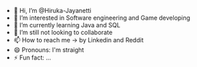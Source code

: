 - 👋 Hi, I’m @Hiruka-Jayanetti
- 👀 I’m interested in Software engineering and Game developing
- 🌱 I’m currently learning Java and SQL
- 💞️ I’m still not looking to collaborate 
- 📫 How to reach me -> by Linkedin and Reddit
- 😄 Pronouns: I'm straight
- ⚡ Fun fact: ...

<!---
Hiruka-Jayanetti/Hiruka-Jayanetti is a ✨ special ✨ repository because its `README.md` (this file) appears on your GitHub profile.
You can click the Preview link to take a look at your changes.
--->
